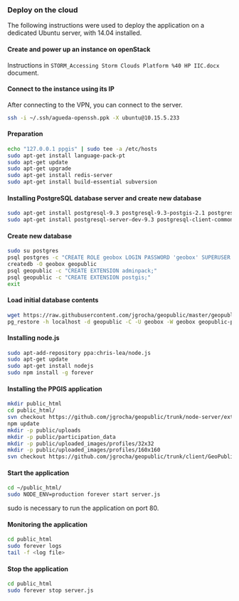 ### Deploy on the cloud 

The following instructions were used to deploy the application on a dedicated Ubuntu server, with 14.04 installed.

#### Create and power up an instance on openStack

Instructions in `STORM_Accessing Storm Clouds Platform %40 HP IIC.docx` document.

#### Connect to the instance using its IP

After connecting to the VPN, you can connect to the server.

```bash
ssh -i ~/.ssh/agueda-openssh.ppk -X ubuntu@10.15.5.233
```

#### Preparation

```bash
echo "127.0.0.1 ppgis" | sudo tee -a /etc/hosts
sudo apt-get install language-pack-pt
sudo apt-get update
sudo apt-get upgrade
sudo apt-get install redis-server
sudo apt-get install build-essential subversion
```

#### Installing PostgreSQL database server and create new database

```bash
sudo apt-get install postgresql-9.3 postgresql-9.3-postgis-2.1 postgresql-contrib
sudo apt-get install postgresql-server-dev-9.3 postgresql-client-common postgresql-client-9.3
```

#### Create new database

```bash
sudo su postgres
psql postgres -c "CREATE ROLE geobox LOGIN PASSWORD 'geobox' SUPERUSER INHERIT CREATEDB CREATEROLE REPLICATION;"
createdb -O geobox geopublic
psql geopublic -c "CREATE EXTENSION adminpack;"
psql geopublic -c "CREATE EXTENSION postgis;"
exit
```

#### Load initial database contents

```bash
wget https://raw.githubusercontent.com/jgrocha/geopublic/master/geopublic-ppgis-all-20141014.backup
pg_restore -h localhost -d geopublic -C -U geobox -W geobox geopublic-ppgis-all-20141014.backup
```

#### Installing node.js

```bash
sudo apt-add-repository ppa:chris-lea/node.js
sudo apt-get update
sudo apt-get install nodejs
sudo npm install -g forever
```

#### Installing the PPGIS application

```bash
mkdir public_html
cd public_html/
svn checkout https://github.com/jgrocha/geopublic/trunk/node-server/extdirect-pg .
npm update
mkdir -p public/uploads
mkdir -p public/participation_data
mkdir -p public/uploaded_images/profiles/32x32
mkdir -p public/uploaded_images/profiles/160x160
svn checkout https://github.com/jgrocha/geopublic/trunk/client/GeoPublic public
```

#### Start the application

```bash
cd ~/public_html/
sudo NODE_ENV=production forever start server.js
```
sudo is necessary to run the application on port 80.

#### Monitoring the application

```bash
cd public_html
sudo forever logs
tail -f <log file>
```

#### Stop the application

```bash
cd public_html
sudo forever stop server.js
```
